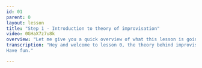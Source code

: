 ```yaml
---
id: 01
parent: 0
layout: lesson
title: "Step 1 - Introduction to theory of improvisation"
video: 0GHaX7z7u8k
overview: "Let me give you a quick overview of what this lesson is going to be about, and how you can use it throughout the course."
transcription: "Hey and welcome to lesson 0, the theory behind improvisation. In this lesson I will explain to you what improvisation exactly is, I’ll compare it to other aspects of musical performance, I’ll tell what you need to know before you can start to improvise. I'll explain for whom it is, how you can use it, and especially how you can assess yourself. Feel free to watch the movies in any order you want, as long as it makes sense to you. The topics we'll explore are in these video’s are in support of the actual lessons. You might find it useful to sometimes come back to this lesson to further explore the theory and how it relates to practice. It is all very dynamic.
Have fun."

---
```

